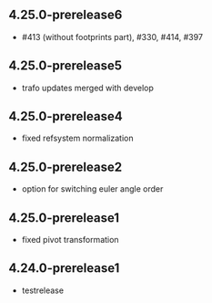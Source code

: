 ## 4.25.0-prerelease6
- #413 (without footprints part), #330, #414, #397

## 4.25.0-prerelease5
- trafo updates merged with develop

## 4.25.0-prerelease4
- fixed refsystem normalization

## 4.25.0-prerelease2
- option for switching euler angle order

## 4.25.0-prerelease1
- fixed pivot transformation

## 4.24.0-prerelease1
- testrelease

